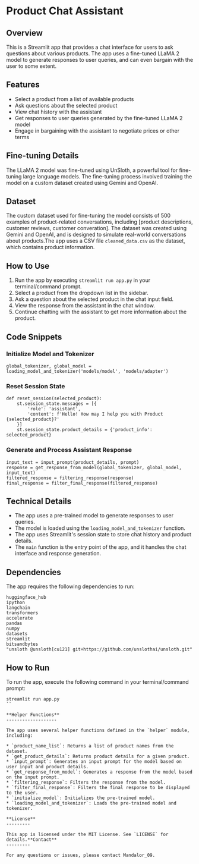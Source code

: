 **Product Chat Assistant**
==========================

**Overview**
------------

This is a Streamlit app that provides a chat interface for users to ask questions about various products. The app uses a fine-tuned LLaMA 2 model to generate responses to user queries, and can even bargain with the user to some extent.

**Features**
------------

* Select a product from a list of available products
* Ask questions about the selected product
* View chat history with the assistant
* Get responses to user queries generated by the fine-tuned LLaMA 2 model
* Engage in bargaining with the assistant to negotiate prices or other terms

**Fine-tuning Details**
---------------------

The LLaMA 2 model was fine-tuned using UnSloth, a powerful tool for fine-tuning large language models. The fine-tuning process involved training the model on a custom dataset created using Gemini and OpenAI.

**Dataset**
----------

The custom dataset used for fine-tuning the model consists of 500 examples of product-related conversations, including [product descriptions, customer reviews, customer converation]. The dataset was created using Gemini and OpenAI, and is designed to simulate real-world conversations about products.The app uses a CSV file `cleaned_data.csv` as the dataset, which contains product information.

**How to Use**
--------------

1. Run the app by executing `streamlit run app.py` in your terminal/command prompt.
2. Select a product from the dropdown list in the sidebar.
3. Ask a question about the selected product in the chat input field.
4. View the response from the assistant in the chat window.
5. Continue chatting with the assistant to get more information about the product.

**Code Snippets**
--------------

### Initialize Model and Tokenizer
```
global_tokenizer, global_model = loading_model_and_tokenizer('models/model', 'models/adapter')
```

### Reset Session State
```
def reset_session(selected_product):
    st.session_state.messages = [{
        'role': 'assistant',
        'content': f'Hello! How may I help you with Product {selected_product}?'
    }]
    st.session_state.product_details = {'product_info': selected_product}
```

### Generate and Process Assistant Response
```
input_text = input_prompt(product_details, prompt)
response = get_response_from_model(global_tokenizer, global_model, input_text)
filtered_response = filtering_response(response) 
final_response = filter_final_response(filtered_response)
```

**Technical Details**
--------------------

* The app uses a pre-trained model to generate responses to user queries.
* The model is loaded using the `loading_model_and_tokenizer` function.
* The app uses Streamlit's session state to store chat history and product details.
* The `main` function is the entry point of the app, and it handles the chat interface and response generation.

**Dependencies**
---------------

The app requires the following dependencies to run:

```
huggingface_hub
ipython
langchain
transformers
accelerate
pandas
numpy
datasets
streamlit
bitsandbytes
"unsloth @unsloth[cu121] git+https://github.com/unslothai/unsloth.git"
```

**How to Run**
--------------

To run the app, execute the following command in your terminal/command prompt:
```
streamlit run app.py
``

**Helper Functions**
-------------------

The app uses several helper functions defined in the `helper` module, including:

* `product_name_list`: Returns a list of product names from the dataset.
* `get_product_details`: Returns product details for a given product.
* `input_prompt`: Generates an input prompt for the model based on user input and product details.
* `get_response_from_model`: Generates a response from the model based on the input prompt.
* `filtering_response`: Filters the response from the model.
* `filter_final_response`: Filters the final response to be displayed to the user.
* `initialize_model`: Initializes the pre-trained model.
* `loading_model_and_tokenizer`: Loads the pre-trained model and tokenizer.

**License**
---------

This app is licensed under the MIT License. See `LICENSE` for details.**Contact**
---------

For any questions or issues, please contact Mandalor_09.